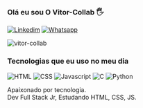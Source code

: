 ### Olá eu sou O Vitor-Collab 🖐️

[![Linkedim](https://img.shields.io/badge/LinkedIn-0077B5?style=for-the-badge&logo=linkedin&logoColor=white)](https://www.linkedin.com/in/jo%C3%A3o-vitor-barbosa-dos-santos-a9238a194/#education)
[![Whatsapp](https://img.shields.io/badge/WhatsApp-25D366?style=for-the-badge&logo=whatsapp&logoColor=white)](https://wa.me/qr/QWPJ5K3MAMISI1)

![vitor-collab](https://github-readme-stats.vercel.app/api?username=vitor-collab&theme=radical)

### Tecnologias que  eu uso no meu dia
![HTML](https://img.shields.io/badge/HTML5-E34F26?style=for-the-badge&logo=html5&logoColor=white)
![CSS](https://img.shields.io/badge/CSS3-1572B6?style=for-the-badge&logo=css3&logoColor=white)
![Javascript](https://img.shields.io/badge/JavaScript-F7DF1E?style=for-the-badge&logo=javascript&logoColor=black
)
![C](https://img.shields.io/badge/C-00599C?style=for-the-badge&logo=c&logoColor=white
)
![Python](https://img.shields.io/badge/Python-14354C?style=for-the-badge&logo=python&logoColor=white
)

Apaixonado por tecnologia. <br>
Dev Full Stack Jr, Estudando HTML, CSS, JS.
